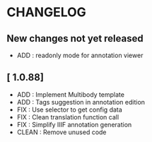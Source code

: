 # CHANGELOG 

## New changes not yet released

- ADD : readonly mode for annotation viewer

## [ 1.0.88]

- ADD : Implement Multibody template 
- ADD : Tags suggestion in annotation edition
- FIX : Use selector to get config data
- FIX : Clean translation function call
- FIX : Simplify IIIF annotation generation
- CLEAN : Remove unused code
